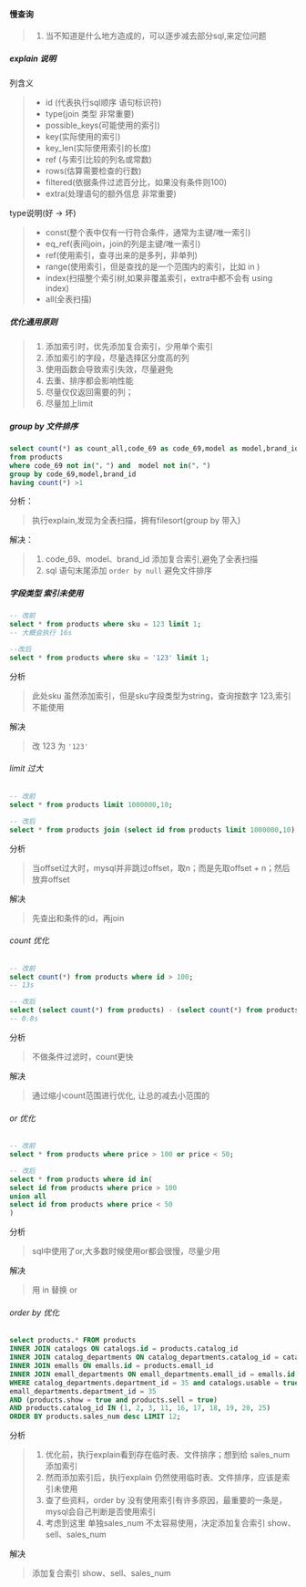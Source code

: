 #### 慢查询
> 1. 当不知道是什么地方造成的，可以逐步减去部分sql,来定位问题

##### explain 说明
列含义
> - id (代表执行sql顺序 语句标识符)
> - type(join 类型 非常重要)
> - possible_keys(可能使用的索引)
> - key(实际使用的索引)
> - key_len(实际使用索引的长度)
> - ref (与索引比较的列名或常数)
> - rows(估算需要检查的行数)
> - filtered(依据条件过滤百分比，如果没有条件则100)
> - extra(处理语句的额外信息 非常重要)

type说明(好 -> 坏)
> - const(整个表中仅有一行符合条件，通常为主键/唯一索引)
> - eq_ref(表间join，join的列是主键/唯一索引)
> - ref(使用索引，查寻出来的是多列，非单列)
> - range(使用索引，但是查找的是一个范围内的索引，比如 in )
> - index(扫描整个索引树,如果非覆盖索引，extra中都不会有 using index)
> - all(全表扫描)


##### 优化通用原则
> 1. 添加索引时，优先添加复合索引，少用单个索引
> 2. 添加索引的字段，尽量选择区分度高的列
> 3. 使用函数会导致索引失效，尽量避免
> 4. 去重、排序都会影响性能
> 5. 尽量仅仅返回需要的列；
> 6. 尽量加上limit

##### group by 文件排序
```sql
select count(*) as count_all,code_69 as code_69,model as model,brand_id as brand_id 
from products
where code_69 not in("，") and  model not in("，")
group by code_69,model,brand_id
having count(*) >1
```
分析：
> 执行explain,发现为全表扫描，拥有filesort(group by 带入)

解决：
> 1. code_69、model、brand_id 添加复合索引,避免了全表扫描
> 2. sql 语句末尾添加 `order by null` 避免文件排序


##### 字段类型 索引未使用
```sql
-- 改前
select * from products where sku = 123 limit 1;
-- 大概会执行 16s

--改后
select * from products where sku = '123' limit 1;
```
分析
> 此处sku 虽然添加索引，但是sku字段类型为string，查询按数字 123,索引不能使用

解决
> 改 123 为 `'123'`


###### limit 过大
```sql
-- 改前
select * from products limit 1000000,10;

-- 改后
select * from products join (select id from products limit 1000000,10) as temp using(id);
```
分析
> 当offset过大时，mysql并非跳过offset，取n；而是先取offset + n；然后放弃offset

解决
> 先查出和条件的id，再join


###### count 优化
```sql
-- 改前
select count(*) from products where id > 100;
-- 13s

-- 改后
select (select count(*) from products) - (select count(*) from products where id <= 100);
-- 0.8s
```
分析
> 不做条件过滤时，count更快

解决
> 通过缩小count范围进行优化, 让总的减去小范围的


###### or 优化
```sql
-- 改前
select * from products where price > 100 or price < 50;

-- 改后
select * from products where id in(
select id from products where price > 100
union all
select id from products where price < 50
)
```
分析
> sql中使用了or,大多数时候使用or都会很慢，尽量少用

解决
> 用 in 替换 or


###### order by 优化
```sql
select products.* FROM products
INNER JOIN catalogs ON catalogs.id = products.catalog_id 
INNER JOIN catalog_departments ON catalog_departments.catalog_id = catalogs.id 
INNER JOIN emalls ON emalls.id = products.emall_id 
INNER JOIN emall_departments ON emall_departments.emall_id = emalls.id 
WHERE catalog_departments.department_id = 35 and catalogs.usable = true and
emall_departments.department_id = 35
AND (products.show = true and products.sell = true)
AND products.catalog_id IN (1, 2, 3, 11, 16, 17, 18, 19, 20, 25) 
ORDER BY products.sales_num desc LIMIT 12;
```

分析
> 1. 优化前，执行explain看到存在临时表、文件排序；想到给 sales_num 添加索引
> 2. 然而添加索引后，执行explain 仍然使用临时表、文件排序，应该是索引未使用
> 3. 查了些资料，order by 没有使用索引有许多原因，最重要的一条是，mysql会自己判断是否使用索引
> 4. 考虑到这里 单独sales_num 不太容易使用，决定添加复合索引 show、sell、sales_num

解决
> 添加复合索引 show、sell、sales_num




